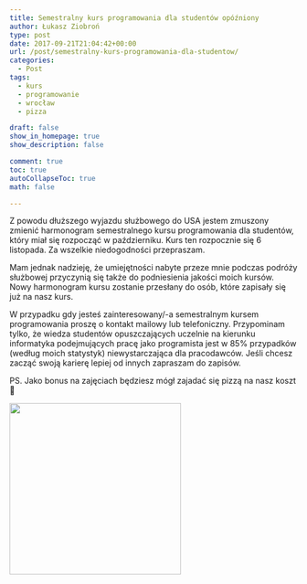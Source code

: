 ```yaml
---
title: Semestralny kurs programowania dla studentów opóźniony
author: Łukasz Ziobroń
type: post
date: 2017-09-21T21:04:42+00:00
url: /post/semestralny-kurs-programowania-dla-studentow/
categories:
  - Post
tags:
  - kurs
  - programowanie
  - wrocław
  - pizza

draft: false
show_in_homepage: true
show_description: false

comment: true
toc: true
autoCollapseToc: true
math: false

---
```

Z powodu dłuższego wyjazdu służbowego do USA jestem zmuszony zmienić harmonogram semestralnego kursu programowania dla studentów, który miał się rozpocząć w październiku. Kurs ten rozpocznie się 6 listopada. Za wszelkie niedogodności przepraszam.

Mam jednak nadzieję, że umiejętności nabyte przeze mnie podczas podróży służbowej przyczynią się także do podniesienia jakości moich kursów. Nowy harmonogram kursu zostanie przesłany do osób, które zapisały się już na nasz kurs.

W przypadku gdy jesteś zainteresowany/-a semestralnym kursem programowania proszę o kontakt mailowy lub telefoniczny. Przypominam tylko, że wiedza studentów opuszczających uczelnie na kierunku informatyka podejmujących pracę jako programista jest w 85% przypadków (według moich statystyk) niewystarczająca dla pracodawców. Jeśli chcesz zacząć swoją karierę lepiej od innych zapraszam do zapisów.

PS. Jako bonus na zajęciach będziesz mógł zajadać się pizzą na nasz koszt 🙂

[<img class="size-medium wp-image-286 aligncenter" src="https://coders.school/wp-content/uploads/2017/09/pizza-1-300x300.png" alt="" width="300" height="300" srcset="https://coders.school/wp-content/uploads/2017/09/pizza-1-300x300.png 300w, https://coders.school/wp-content/uploads/2017/09/pizza-1-150x150.png 150w, https://coders.school/wp-content/uploads/2017/09/pizza-1-250x250.png 250w, https://coders.school/wp-content/uploads/2017/09/pizza-1-174x174.png 174w, https://coders.school/wp-content/uploads/2017/09/pizza-1.png 400w" sizes="(max-width: 300px) 100vw, 300px" />][1]

 [1]: https://coders.school/wp-content/uploads/2017/09/pizza-1.png